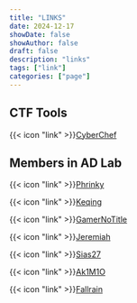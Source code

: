 ```yaml
---
title: "LINKS"
date: 2024-12-17
showDate: false
showAuthor: false
draft: false
description: "links"
tags: ["link"]
categories: ["page"]
---
```


## CTF Tools

{{< icon "link" >}}[CyberChef](https://gchq.github.io/CyberChef/)

## Members in AD Lab

{{< icon "link" >}}[Phrinky](https://rkk.moe/)

{{< icon "link" >}}[Keqing](https://keqing.moe/)

{{< icon "link" >}}[GamerNoTitle](https://bili33.top/)

{{< icon "link" >}}[Jeremiah](https://www.j3r3m14h.com.cn/)

{{< icon "link" >}}[Sias27](https://sias2701.github.io/)

{{< icon "link" >}}[Ak1M1O](http://ak1yamam10.cn/)

{{< icon "link" >}}[Fallrain](https://4ra1n.blogspot.com/)
